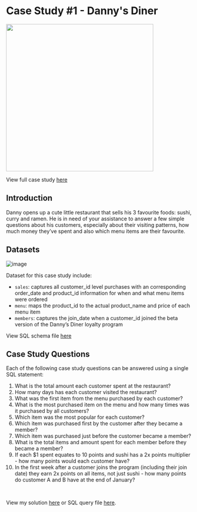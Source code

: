 # Case Study #1 - Danny's Diner
<img src="https://8weeksqlchallenge.com/images/case-study-designs/1.png" width="400">

View full case study [here](https://8weeksqlchallenge.com/case-study-1/)

## Introduction
Danny opens up a cute little restaurant that sells his 3 favourite foods: sushi, curry and ramen. He is in need of your assistance to  answer a few simple questions about his customers, especially about their visiting patterns, how much money they’ve spent and also which menu items are their favourite.

## Datasets

![image](https://user-images.githubusercontent.com/58045173/184476035-06f9e40b-022f-4339-ba81-7f77e78c57c2.png)

Dataset for this case study include:
* `sales`: captures all customer_id level purchases with an corresponding order_date and product_id information for when and what menu items were ordered
* `menu`: maps the product_id to the actual product_name and price of each menu item
* `members`: captures the join_date when a customer_id joined the beta version of the Danny’s Diner loyalty program

View SQL schema file [here](https://github.com/maanh96/8weeksqlchallenge/blob/main/Case%20Study%20%231%20-%20Danny's%20Diner/Schema.sql) 

## Case Study Questions
Each of the following case study questions can be answered using a single SQL statement:

<ol>
  <li>What is the total amount each customer spent at the restaurant?</li>
  <li>How many days has each customer visited the restaurant?</li>
  <li>What was the first item from the menu purchased by each customer?</li>
  <li>What is the most purchased item on the menu and how many times was it purchased by all customers?</li>
  <li>Which item was the most popular for each customer?</li>
  <li>Which item was purchased first by the customer after they became a member?</li>
  <li>Which item was purchased just before the customer became a member?</li>
  <li>What is the total items and amount spent for each member before they became a member?</li>
  <li>If each $1 spent equates to 10 points and sushi has a 2x points multiplier - how many points would each customer have?</li>
  <li>In the first week after a customer joins the program (including their join date) they earn 2x points on all items, not just sushi - how many points do customer A and B have at the end of January?</li>
</ol>

<br>

View my solution [here](https://github.com/maanh96/8weeksqlchallenge/blob/main/Case%20Study%20%231%20-%20Danny's%20Diner/Answer.md) or SQL query file [here](https://github.com/maanh96/8weeksqlchallenge/blob/main/Case%20Study%20%231%20-%20Danny's%20Diner/Query.sql).
